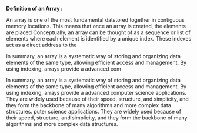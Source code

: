 
**Definition of an Array :**

An array is one of the most fundamental datstored together in contiguous memory locations. This means that once an array is created, the elements are placed 
Conceptually, an array can be thought of as a sequence or list of elements where each element is identified by a unique index. These indexes act as a direct address to the 


In summary, an array is a systematic way of storing and organizing data elements of the same type, allowing efficient access and management. By using indexing, arrays provide a advanced com

In summary, an array is a systematic way of storing and organizing data elements of the same type, allowing efficient access and management. By using indexing, arrays provide a advanced computer science applications. They are widely used because of their speed, structure, and simplicity, and they form the backbone of many algorithms and more complex data structures.
puter science applications. They are widely used because of their speed, structure, and simplicity, and they form the backbone of many algorithms and more complex data structures.
